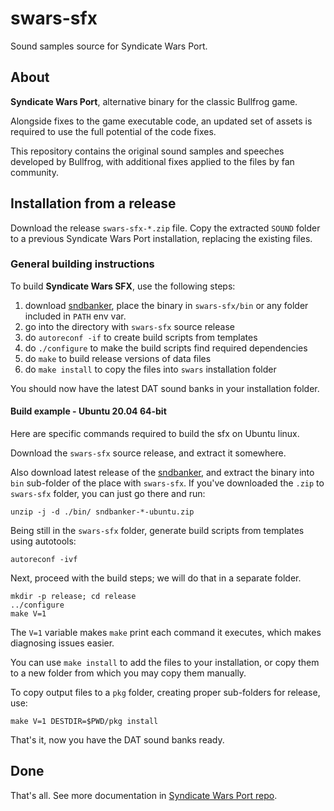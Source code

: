 # swars-sfx

Sound samples source for Syndicate Wars Port.

## About

**Syndicate Wars Port**, alternative binary for the classic Bullfrog game.

Alongside fixes to the game executable code, an updated set of assets is
required to use the full potential of the code fixes.

This repository contains the original sound samples and speeches developed by
Bullfrog, with additional fixes applied to the files by fan community.

## Installation from a release

Download the release `swars-sfx-*.zip` file. Copy the extracted
`SOUND` folder to a previous Syndicate Wars Port installation,
replacing the existing files.

### General building instructions

To build **Syndicate Wars SFX**, use the following steps:

1. download [sndbanker](https://github.com/swfans/sndbanker/releases/),
   place the binary in `swars-sfx/bin` or any folder included in `PATH` env var.
2. go into the directory with `swars-sfx` source release
3. do `autoreconf -if` to create build scripts from templates
4. do `./configure` to make the build scripts find required dependencies
5. do `make` to build release versions of data files
6. do `make install` to copy the files into `swars` installation folder

You should now have the latest DAT sound banks in your installation folder.

#### Build example - Ubuntu 20.04 64-bit

Here are specific commands required to build the sfx on Ubuntu linux.

Download the `swars-sfx` source release, and extract it somewhere.

Also download latest release of the [sndbanker](https://github.com/swfans/sndbanker/releases/),
and extract the binary into `bin` sub-folder of the place with `swars-sfx`.
If you've downloaded the `.zip` to `swars-sfx` folder, you can just go there and run:

```
unzip -j -d ./bin/ sndbanker-*-ubuntu.zip
```

Being still in the `swars-sfx` folder, generate build scripts from templates using
autotools:

```
autoreconf -ivf
```

Next, proceed with the build steps; we will do that in a separate folder.

```
mkdir -p release; cd release
../configure
make V=1
```

The `V=1` variable makes `make` print each command it executes, which makes
diagnosing issues easier.

You can use `make install` to add the files to your installation, or copy
them to a new folder from which you may copy them manually.

To copy output files to a `pkg` folder, creating  proper sub-folders for
release, use:


```
make V=1 DESTDIR=$PWD/pkg install
```

That's it, now you have the DAT sound banks ready.

## Done

That's all. See more documentation in [Syndicate Wars Port repo](https://github.com/swfans/swars).
